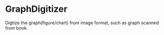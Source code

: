 

# GraphDigitizer
Digtize the graph(figure/chart) from image format, such as graph scanned from book.


